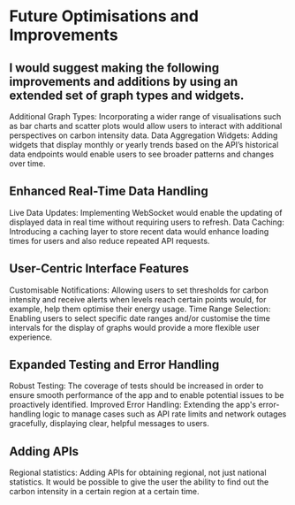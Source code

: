 # Future Optimisations and Improvements

## I would suggest making the following improvements and additions by using an extended set of graph types and widgets.

Additional Graph Types: Incorporating a wider range of visualisations such as bar charts and scatter plots would allow users to interact with additional perspectives on carbon intensity data.
Data Aggregation Widgets: Adding widgets that display monthly or yearly trends based on the API’s historical data endpoints would enable users to see broader patterns and changes over time.

## Enhanced Real-Time Data Handling

Live Data Updates: Implementing WebSocket would enable the updating of displayed data in real time without requiring users to refresh.
Data Caching: Introducing a caching layer to store recent data would enhance loading times for users and also reduce repeated API requests.

## User-Centric Interface Features

Customisable Notifications: Allowing users to set thresholds for carbon intensity and receive alerts when levels reach certain points would, for example, help them optimise their energy usage.
Time Range Selection: Enabling users to select specific date ranges and/or customise the time intervals for the display of graphs would provide a more flexible user experience.


## Expanded Testing and Error Handling

Robust Testing: The coverage of tests should be increased in order to ensure smooth performance of the app and to enable potential issues to be proactively identified.
Improved Error Handling: Extending the app's error-handling logic to manage cases such as API rate limits and network outages gracefully, displaying clear, helpful messages to users.

## Adding APIs

Regional statistics: Adding APIs for obtaining regional, not just national statistics. It would be possible to give the user the ability to find out the carbon intensity in a certain region at a certain time.

